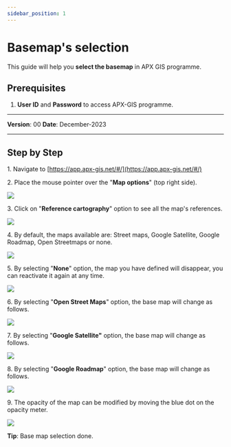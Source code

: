 ```yaml
---
sidebar_position: 1
---
```

# Basemap's selection

This guide will help you **select the basemap** in APX GIS programme.

## **Prerequisites**
1.	**User ID** and **Password** to access APX-GIS programme.

------------

**Version**: 00
**Date**: December-2023

------------
## **Step by Step**


1\. Navigate to [https://app.apx-gis.net/#/](https://app.apx-gis.net/#/)


2\. Place the mouse pointer over the "**Map options**" (top right side).

![](https://ajeuwbhvhr.cloudimg.io/colony-recorder.s3.amazonaws.com/files/2023-12-25/1a6cc140-93f2-49b4-b186-bd32d6da3863/user_cropped_screenshot.jpeg?tl_px=0,0&br_px=1918,895&force_format=png&width=1120.0&wat=1&wat_opacity=1&wat_gravity=northwest&wat_url=https://colony-recorder.s3.amazonaws.com/images/watermarks/14B8A6_standard.png&wat_pad=1066,20)


3\. Click on "**Reference cartography**" option to see all the map's references.

![](https://ajeuwbhvhr.cloudimg.io/colony-recorder.s3.amazonaws.com/files/2023-12-25/c1864e59-fb43-4b35-93ce-d8e11ec215da/user_cropped_screenshot.jpeg?tl_px=0,0&br_px=1918,889&force_format=png&width=1120.0&wat=1&wat_opacity=1&wat_gravity=northwest&wat_url=https://colony-recorder.s3.amazonaws.com/images/watermarks/14B8A6_standard.png&wat_pad=826,99)


4\. By default, the maps available are: Street maps, Google Satellite, Google Roadmap, Open Streetmaps or none.

![](https://ajeuwbhvhr.cloudimg.io/colony-recorder.s3.amazonaws.com/files/2023-12-25/2e449726-b77a-46ca-8e6d-6b6514e3cf78/screenshot.jpeg?tl_px=0,0&br_px=1918,887&force_format=png&width=1120.0)


5\. By selecting "**None**" option, the map you have defined will disappear, you can reactivate it again at any time.

![](https://ajeuwbhvhr.cloudimg.io/colony-recorder.s3.amazonaws.com/files/2023-12-25/9e964f78-ec33-40fb-947b-5bfe5084ed75/user_cropped_screenshot.jpeg?tl_px=20,0&br_px=1397,769&force_format=png&width=1120.0&wat=1&wat_opacity=1&wat_gravity=northwest&wat_url=https://colony-recorder.s3.amazonaws.com/images/watermarks/14B8A6_standard.png&wat_pad=725,202)


6\. By selecting "**Open Street Maps**" option, the base map will change as follows.

![](https://ajeuwbhvhr.cloudimg.io/colony-recorder.s3.amazonaws.com/files/2023-12-25/8936107f-6781-460a-a7f5-36217ca95c23/user_cropped_screenshot.jpeg?tl_px=774,7&br_px=1921,648&force_format=png&width=1120.0&wat=1&wat_opacity=1&wat_gravity=northwest&wat_url=https://colony-recorder.s3.amazonaws.com/images/watermarks/14B8A6_standard.png&wat_pad=648,277)


7\. By selecting "**Google Satellite"** option, the base map will change as follows.

![](https://ajeuwbhvhr.cloudimg.io/colony-recorder.s3.amazonaws.com/files/2023-12-25/971e27d4-d1eb-4e51-8969-5b9a631bff22/user_cropped_screenshot.jpeg?tl_px=545,0&br_px=1921,769&force_format=png&width=1120.0&wat=1&wat_opacity=1&wat_gravity=northwest&wat_url=https://colony-recorder.s3.amazonaws.com/images/watermarks/14B8A6_standard.png&wat_pad=720,259)


8\. By selecting "**Google Roadmap**" option, the base map will change as follows.

![](https://ajeuwbhvhr.cloudimg.io/colony-recorder.s3.amazonaws.com/files/2023-12-25/acb31938-09cd-4106-9038-63f1358732b6/user_cropped_screenshot.jpeg?tl_px=545,15&br_px=1921,784&force_format=png&width=1120.0&wat=1&wat_opacity=1&wat_gravity=northwest&wat_url=https://colony-recorder.s3.amazonaws.com/images/watermarks/14B8A6_standard.png&wat_pad=724,277)


9\. The opacity of the map can be modified by moving the blue dot on the opacity meter.

![](https://ajeuwbhvhr.cloudimg.io/colony-recorder.s3.amazonaws.com/files/2023-12-25/4280eda4-bb0c-4395-84e4-7edb5a614bff/user_cropped_screenshot.jpeg?tl_px=201,0&br_px=1920,887&force_format=png&width=1120.0&wat=1&wat_opacity=1&wat_gravity=northwest&wat_url=https://colony-recorder.s3.amazonaws.com/images/watermarks/14B8A6_standard.png&wat_pad=975,312)


**Tip**: Base map selection done.



